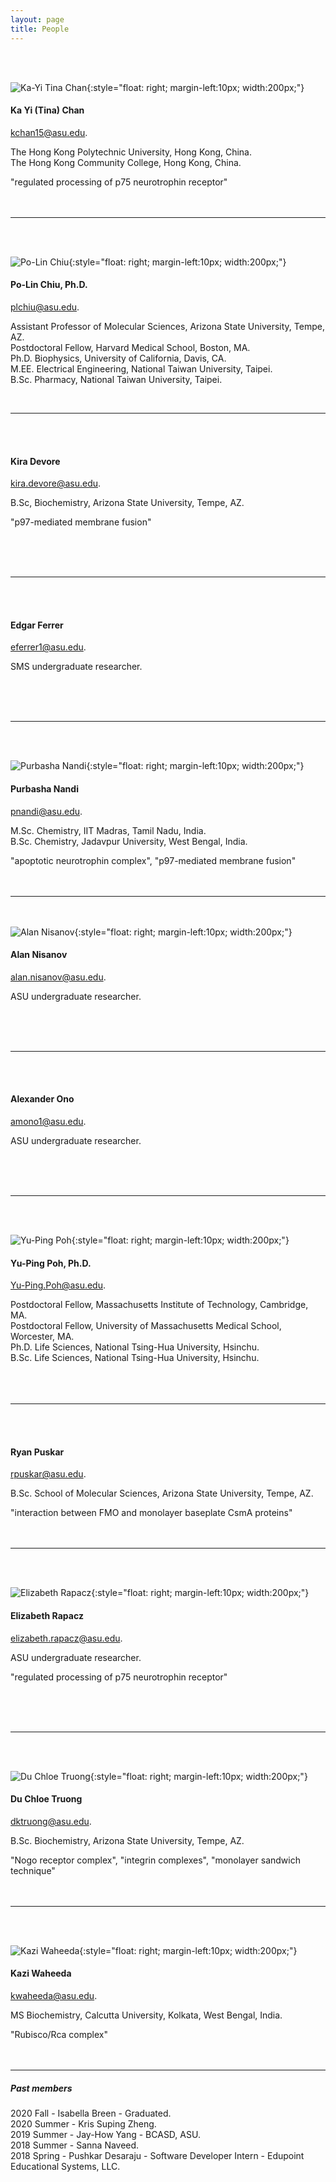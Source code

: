 ```yaml
---
layout: page
title: People
---
```


<br><br>

![Ka-Yi Tina Chan](images/tina.jpg){:style="float: right; margin-left:10px; width:200px;"}

#### Ka Yi (Tina) Chan
[kchan15@asu.edu](kchan15@asu.edu).

The Hong Kong Polytechnic University, Hong Kong, China. <br>
The Hong Kong Community College, Hong Kong, China. <br>

"regulated processing of p75 neurotrophin receptor"
<br><br><br>

-----

<br><br>

![Po-Lin Chiu](images/square-plc.png){:style="float: right; margin-left:10px; width:200px;"}

#### Po-Lin Chiu, Ph.D.
[plchiu@asu.edu](plchiu@asu.edu).

Assistant Professor of Molecular Sciences, Arizona State University, Tempe, AZ. <br>
Postdoctoral Fellow, Harvard Medical School, Boston, MA. <br>
Ph.D. Biophysics, University of California, Davis, CA. <br>
M.EE. Electrical Engineering, National Taiwan University, Taipei. <br>
B.Sc. Pharmacy, National Taiwan University, Taipei. <br>

<br>

-----

<br><br>

#### Kira Devore
[kira.devore@asu.edu](kira.devore@asu.edu).

B.Sc, Biochemistry, Arizona State University, Tempe, AZ. <br>

"p97-mediated membrane fusion"

<br><br><br>

-----

<br><br>

#### Edgar Ferrer
[eferrer1@asu.edu](eferrer1@asu.edu).

SMS undergraduate researcher.

<br><br><br>

-----

<br><br>

![Purbasha Nandi](images/pnandi.png){:style="float: right; margin-left:10px; width:200px;"}

#### Purbasha Nandi
[pnandi@asu.edu](purbasha.nandi@asu.edu).

M.Sc. Chemistry, IIT Madras, Tamil Nadu, India. <br>
B.Sc. Chemistry, Jadavpur University, West Bengal, India. <br>

"apoptotic neurotrophin complex", "p97-mediated membrane fusion"
<br><br><br>

-----

<br><br>
![Alan Nisanov](images/alan.png){:style="float: right; margin-left:10px; width:200px;"}

#### Alan Nisanov
[alan.nisanov@asu.edu](alan.nisanov@asu.edu).

ASU undergraduate researcher.

<br><br><br>

-----

<br><br>

#### Alexander Ono
[amono1@asu.edu](amono1@asu.edu).

ASU undergraduate researcher.

<br><br><br>

-----

<br><br>

![Yu-Ping Poh](images/square-ypp.png){:style="float: right; margin-left:10px; width:200px;"}

#### Yu-Ping Poh, Ph.D.
[Yu-Ping.Poh@asu.edu](Yu-Ping.Poh@asu.edu).

Postdoctoral Fellow, Massachusetts Institute of Technology, Cambridge, MA. <br>
Postdoctoral Fellow, University of Massachusetts Medical School, Worcester, MA. <br>
Ph.D. Life Sciences, National Tsing-Hua University, Hsinchu. <br>
B.Sc. Life Sciences, National Tsing-Hua University, Hsinchu. <br>
<br><br><br>

-----

<br><br>

#### Ryan Puskar
[rpuskar@asu.edu](rpuskar@asu.edu).

B.Sc. School of Molecular Sciences, Arizona State University, Tempe, AZ. <br>

"interaction between FMO and monolayer baseplate CsmA proteins"
<br><br><br>

-----

<br><br>

![Elizabeth Rapacz](images/Elizabeth.jpg){:style="float: right; margin-left:10px; width:200px;"}

#### Elizabeth Rapacz
[elizabeth.rapacz@asu.edu](elizabeth.rapacz@asu.edu).

ASU undergraduate researcher. <br>

"regulated processing of p75 neurotrophin receptor"

<br><br><br>

-----

<br><br>

![Du Chloe Truong](images/img_1486_sq.png){:style="float: right; margin-left:10px; width:200px;"}

#### Du Chloe Truong
[dktruong@asu.edu](dktruong@asu.edu).

B.Sc. Biochemistry, Arizona State University, Tempe, AZ. <br>

"Nogo receptor complex", "integrin complexes", "monolayer sandwich technique"
<br><br><br>

-----

<br><br>

![Kazi Waheeda](images/Kazi.jpg){:style="float: right; margin-left:10px; width:200px;"}

#### Kazi Waheeda
[kwaheeda@asu.edu](kwaheeda@asu.edu).

MS Biochemistry, Calcutta University, Kolkata, West Bengal, India. <br>

"Rubisco/Rca complex"
<br><br><br>

-----


##### Past members
2020 Fall - Isabella Breen - Graduated. <br>
2020 Summer - Kris Suping Zheng. <br>
2019 Summer - Jay-How Yang - BCASD, ASU. <br>
2018 Summer - Sanna Naveed. <br>
2018 Spring - Pushkar Desaraju - Software Developer Intern - Edupoint Educational Systems, LLC. <br>
